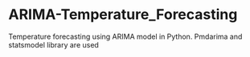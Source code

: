 # ARIMA-Temperature_Forecasting
Temperature forecasting using ARIMA model in Python. Pmdarima and statsmodel library are used
